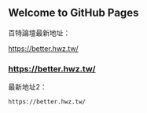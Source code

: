 ## Welcome to GitHub Pages

百特論壇最新地址：

https://better.hwz.tw/

### https://better.hwz.tw/

最新地址2：
```markdown
https://better.hwz.tw/

```


